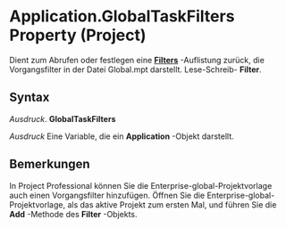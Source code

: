 
# Application.GlobalTaskFilters Property (Project)

Dient zum Abrufen oder festlegen eine  **[Filters](abcd72a7-b86b-783e-16e0-f50a48b1fed2.md)** -Auflistung zurück, die Vorgangsfilter in der Datei Global.mpt darstellt. Lese-Schreib- **Filter**.


## Syntax

 _Ausdruck_. **GlobalTaskFilters**

 _Ausdruck_ Eine Variable, die ein **Application** -Objekt darstellt.


## Bemerkungen

In Project Professional können Sie die Enterprise-global-Projektvorlage auch einen Vorgangsfilter hinzufügen. Öffnen Sie die Enterprise-global-Projektvorlage, als das aktive Projekt zum ersten Mal, und führen Sie die  **Add** -Methode des **Filter** -Objekts.


